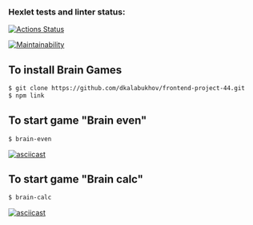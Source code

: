 ### Hexlet tests and linter status:
[![Actions Status](https://github.com/dkalabukhov/frontend-project-44/workflows/hexlet-check/badge.svg)](https://github.com/dkalabukhov/frontend-project-44/actions)

[![Maintainability](https://api.codeclimate.com/v1/badges/f1ed622db142f6042fe8/maintainability)](https://codeclimate.com/github/dkalabukhov/frontend-project-44/maintainability)

## To install Brain Games
```sh
$ git clone https://github.com/dkalabukhov/frontend-project-44.git
$ npm link
```

## To start game "Brain even"
```sh
$ brain-even
```
[![asciicast](https://asciinema.org/a/564661.svg)](https://asciinema.org/a/564661)

## To start game "Brain calc"
```sh
$ brain-calc
```
[![asciicast](https://asciinema.org/a/564773.svg)](https://asciinema.org/a/564773)